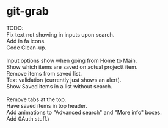 # git-grab
TODO:\
Fix text not showing in inputs upon search.\
Add in fa icons.\
Code Clean-up.\
\
Input options show when going from Home to Main.\
Show which items are saved on actual projectt item.\
Remove items from saved list.\
Text validation (currently just shows an alert).\
Show Saved items in a list without search.\
\
Remove tabs at the top.\
Have saved items in top header.\
Add animations to "Advanced search" and "More info" boxes.\
Add 0Auth stuff.\
